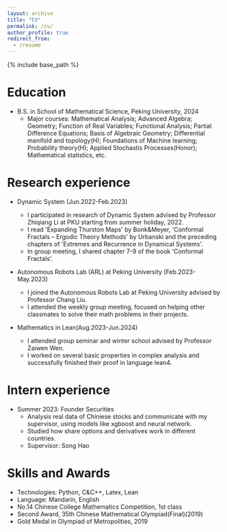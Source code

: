 ```yaml
---
layout: archive
title: "CV"
permalink: /cv/
author_profile: true
redirect_from:
  - /resume
---
```


{% include base_path %}

Education
======
* B.S. in School of Mathematical Science, Peking University, 2024
  * Major courses: Mathematical Analysis; Advanced Algebra; Geometry; Function of Real Variables; Functional Analysis; Partial Difference Equations; Basis of Algebraic Geometry; Differential manifold and topology(H); Foundations of Machine learning; Probability theory(H); Applied Stochastis Processes(Honor); Mathematical statistics, etc.

Research experience
======
* Dynamic System (Jun.2022-Feb.2023)
  * I participated in research of Dynamic System advised by Professor Zhiqiang Li at PKU starting from summer holiday, 2022. 
  * I read 'Expanding Thurston Maps' by Bonk&Meyer, 'Conformal Fractals – Ergodic Theory Methods' by Urbanski and the preceding chapters of 'Extremes and Recurrence in Dynamical Systems'.
  * In group meeting, I shared chapter 7-9 of the book 'Conformal Fractals'.

* Autonomous Robots Lab (ARL) at Peking University (Feb.2023-May.2023)
  * I joined the Autonomous Robots Lab at Peking University advised by Professor Chang Liu. 
  * I attended the weekly group meeting, focused on helping other classmates to solve their math problems in their projects. 

* Mathematics in Lean(Aug.2023-Jun.2024)
  * I attended group seminar and winter school advised by Professor Zaiwen Wen.
  * I worked on several basic properties in complex analysis and successfully finished their proof in language lean4.

Intern experience
======
* Summer 2023: Founder Securities
  * Analysis real data of Chiniese stocks and communicate with my supervisor, using models like xgboost and neural network.
  * Studied how share options and derivatives work in different countries.
  * Supervisor: Song Hao
  
Skills and Awards
======
* Technologies: Python, C&C++, Latex, Lean
* Language: Mandarin, English
* No.14 Chinese College Mathematics Competition, 1st class
* Second Award, 35th Chinese Mathematical Olympiad(Final)(2019)
* Gold Medal in Olympiad of Metropolities, 2019

<!-- Publications
======
  <ul>{% for post in site.publications reversed %}
    {% include archive-single-cv.html %}
  {% endfor %}</ul> -->
  
